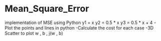 # Mean_Square_Error
implementation of MSE using Python
y1 = x 
y2 = 0.5 * x 
y3 = 0.5 * x + 4
-Plot the points and lines in python
-Calculate the cost for each case
-3D Scatter to plot w , b , j(w , b)
